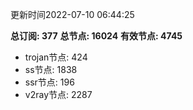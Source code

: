 更新时间2022-07-10 06:44:25

**总订阅: 377**
**总节点: 16024**
**有效节点: 4745**
- trojan节点: 424
- ss节点: 1838
- ssr节点: 196
- v2ray节点: 2287

